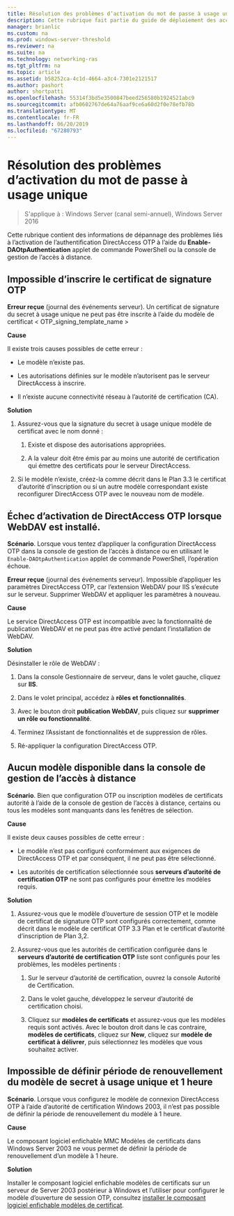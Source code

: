 ```yaml
---
title: Résolution des problèmes d’activation du mot de passe à usage unique
description: Cette rubrique fait partie du guide de déploiement des accès à distance avec authentification OTP dans Windows Server 2016.
manager: brianlic
ms.custom: na
ms.prod: windows-server-threshold
ms.reviewer: na
ms.suite: na
ms.technology: networking-ras
ms.tgt_pltfrm: na
ms.topic: article
ms.assetid: b58252ca-4c1d-4664-a3c4-7301e2121517
ms.author: pashort
author: shortpatti
ms.openlocfilehash: 55314f3bd5e3500847beed256580b1924521abc9
ms.sourcegitcommit: afb0602767de64a76aaf9ce6a60d2f0e78efb78b
ms.translationtype: MT
ms.contentlocale: fr-FR
ms.lasthandoff: 06/20/2019
ms.locfileid: "67280793"
---
```

# <a name="troubleshooting-enabling-otp"></a>Résolution des problèmes d’activation du mot de passe à usage unique

>S'applique à : Windows Server (canal semi-annuel), Windows Server 2016

Cette rubrique contient des informations de dépannage des problèmes liés à l’activation de l’authentification DirectAccess OTP à l’aide du **Enable-DAOtpAuthentication** applet de commande PowerShell ou la console de gestion de l’accès à distance.
  
## <a name="failed-to-enroll-the-otp-signing-certificate"></a>Impossible d’inscrire le certificat de signature OTP  
**Erreur reçue** (journal des événements serveur). Un certificat de signature du secret à usage unique ne peut pas être inscrite à l’aide du modèle de certificat < OTP_signing_template_name >  
  
**Cause**  
  
Il existe trois causes possibles de cette erreur :  
  
-   Le modèle n’existe pas.  
  
-   Les autorisations définies sur le modèle n’autorisent pas le serveur DirectAccess à inscrire.  
  
-   Il n’existe aucune connectivité réseau à l’autorité de certification (CA).  
  
**Solution**  
  
1.  Assurez-vous que la signature du secret à usage unique modèle de certificat avec le nom donné :  
  
    1.  Existe et dispose des autorisations appropriées.  
  
    2.  A la valeur doit être émis par au moins une autorité de certification qui émettre des certificats pour le serveur DirectAccess.  
  
2.  Si le modèle n’existe, créez-la comme décrit dans le Plan 3.3 le certificat d’autorité d’inscription ou si un autre modèle correspondant existe reconfigurer DirectAccess OTP avec le nouveau nom de modèle.  
  
## <a name="failed-to-enable-directaccess-otp-when-webdav-is-installed"></a>Échec d’activation de DirectAccess OTP lorsque WebDAV est installé.  
**Scénario**. Lorsque vous tentez d’appliquer la configuration DirectAccess OTP dans la console de gestion de l’accès à distance ou en utilisant le `Enable-DAOtpAuthentication` applet de commande PowerShell, l’opération échoue.  
  
**Erreur reçue** (journal des événements serveur). Impossible d’appliquer les paramètres DirectAccess OTP, car l’extension WebDAV pour IIS s’exécute sur le serveur. Supprimer WebDAV et appliquer les paramètres à nouveau.  
  
**Cause**  
  
Le service DirectAccess OTP est incompatible avec la fonctionnalité de publication WebDAV et ne peut pas être activé pendant l’installation de WebDAV.  
  
**Solution**  
  
Désinstaller le rôle de WebDAV :  
  
1.  Dans la console Gestionnaire de serveur, dans le volet gauche, cliquez sur **IIS**.  
  
2.  Dans le volet principal, accédez à **rôles et fonctionnalités**.  
  
3.  Avec le bouton droit **publication WebDAV**, puis cliquez sur **supprimer un rôle ou fonctionnalité**.  
  
4.  Terminez l’Assistant de fonctionnalités et de suppression de rôles.  
  
5.  Ré-appliquer la configuration DirectAccess OTP.  
  
## <a name="no-templates-available-in-the-remote-access-management-console"></a>Aucun modèle disponible dans la console de gestion de l’accès à distance  
**Scénario**. Bien que configuration OTP ou inscription modèles de certificats autorité à l’aide de la console de gestion de l’accès à distance, certains ou tous les modèles sont manquants dans les fenêtres de sélection.  
  
**Cause**  
  
Il existe deux causes possibles de cette erreur :  
  
-   Le modèle n’est pas configuré conformément aux exigences de DirectAccess OTP et par conséquent, il ne peut pas être sélectionné.  
  
-   Les autorités de certification sélectionnée sous **serveurs d’autorité de certification OTP** ne sont pas configurés pour émettre les modèles requis.  
  
**Solution**  
  
1.  Assurez-vous que le modèle d’ouverture de session OTP et le modèle de certificat de signature OTP sont configurés correctement, comme décrit dans le modèle de certificat OTP 3.3 Plan et le certificat d’autorité d’inscription de Plan 3,2.  
  
2.  Assurez-vous que les autorités de certification configurée dans le **serveurs d’autorité de certification OTP** liste sont configurés pour les problèmes, les modèles pertinents :  
  
    1.  Sur le serveur d’autorité de certification, ouvrez la console Autorité de Certification.  
  
    2.  Dans le volet gauche, développez le serveur d’autorité de certification choisi.  
  
    3.  Cliquez sur **modèles de certificats** et assurez-vous que les modèles requis sont activés. Avec le bouton droit dans le cas contraire, **modèles de certificats**, cliquez sur **New**, cliquez sur **modèle de certificat à délivrer**, puis sélectionnez les modèles que vous souhaitez activer.  
  
## <a name="cannot-set-renewal-period-of-otp-template-to-1-hour"></a>Impossible de définir période de renouvellement du modèle de secret à usage unique et 1 heure  
**Scénario**. Lorsque vous configurez le modèle de connexion DirectAccess OTP à l’aide d’autorité de certification Windows 2003, il n’est pas possible de définir la période de renouvellement du modèle à 1 heure.  
  
**Cause**  
  
Le composant logiciel enfichable MMC Modèles de certificats dans Windows Server 2003 ne vous permet de définir la période de renouvellement d’un modèle à 1 heure.  
  
**Solution**  
  
Installer le composant logiciel enfichable modèles de certificats sur un serveur de Server 2003 postérieur à Windows et l’utiliser pour configurer le modèle d’ouverture de session OTP, consultez [installer le composant logiciel enfichable modèles de certificat](https://technet.microsoft.com/library/cc732445.aspx).  
  


